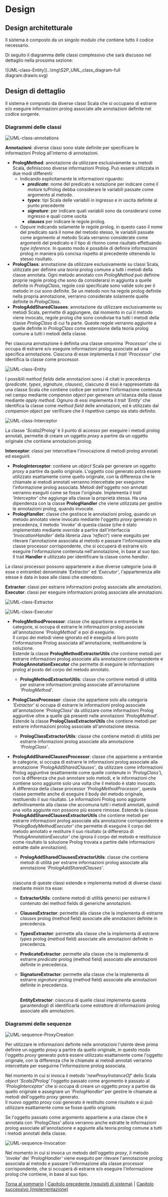 # Design

## Design architetturale
Il sistema è composto da un singolo modulo che contiene tutto il codice necessario.

Di seguito il diagramma delle classi complessivo che sarà discusso nel dettaglio nella prossima sezione:

![UML-class-Entity](..\img\S2P_UML_class_diagram-full diagram.drawio.svg)

## Design di dettaglio
Il sistema è composto da diverse classi Scala che si occupano di estrarre e/o eseguire informazioni prolog associate alle annotazioni definite nel codice sorgente.

### Diagrammi delle classi

![UML-class-annotations](..\img\S2P_UML_class_diagram-Processor(Annotations).drawio.svg)

**Annotazioni**: diverse classi sono state definite per specificare le informazioni Prolog all'interno di annotazioni.
  - **PrologMethod**: annotazione da utilizzare esclusivamente su metodi Scala, definiscono diverse informazioni Prolog. Può essere utilizzata in due modi differenti:
    - Indicando esplicitamente le informazioni riguardo:
      - _**predicate**_: nome del predicato e notazione per indicare come il motore tuProlog debba considerare le variabili passate come argomento al metodo.
      - _**types**_: tipi Scala delle variabili in ingresso e in uscita definite al punto precedente
      - _**signature**_: per indicare quali variabili sono da considerarsi come ingresso e quali come uscita
      - _**clauses**_ per indicare le regole prolog.
    - Oppure indicando solamente le regole prolog, in questo caso il nome del predicato sarà il nome del metodo stesso, le variabili passate come argomento al metodo Scala verranno considerate come argomenti del predicato e il tipo di ritorno come risultato effettuando _type inference_. In questo modo è possibile di definire informazioni prolog in maniera più concisa rispetto al precedente ottenendo lo stesso risultato.
  - **PrologClass**: annotazione da utilizzare esclusivamente su classi Scala, utilizzate per definire una _teoria_ prolog comune a tutti i metodi della classe annotata. Ogni metodo annotato con _PrologMethod_ può definire proprie regole prolog che sono da considerarsi in aggiunta a quelle definite in _PrologClass_, regole così specificate sono valide solo per il metodo in cui sono definite. Se un metodo non ha regole prolog definite nella propria annotazione, verranno considerate solamente quelle definite in _PrologClass_.
  - **PrologAddSharedClauses**: annotazione da utilizzare esclusivamente su metodi Scala, permette di aggiungere, dal momento in cui il metodo viene invocato, regole prolog che sono condivise tra tutti i metodi della classe _PrologClass_ di cui fa parte. Queste regole verranno aggiunte a quelle definite in _PrologClass_ come estensione della teoria prolog comune a tutti i metodi della classe.

Per ciascuna annotazione è definita una classe omonima _'Processor'_ che si occupa di estrarre e/o eseguire informazioni prolog associate ad una specifica annotazione. Ciascuna di esse implementa il _trait_ _'Processor'_ che identifica la classe come processor.

![UML-class-Entity](..\img\S2P_UML_class_diagram-Entity.drawio.svg)

I possibili _method fields_ delle annotazioni sono i 4 citati in precedenza (_predicate_, _types_, _signature_, _clauses_), ciascuno di essi è rappresentato da una classe Scala che contiene codice per estrarre l'informazione contenuta nel campo mediante _companion object_ per generare un'istanza della classe mediante _apply method_. Ognuno di essi implementa il _trait_ _'Entity'_ che identifica la classe come _method field_ delle annotazioni, ed è utilizzato dal _companion object_ per verificare che il rispettivo campo sia stato definito.

![UML-class-Interceptor](..\img\S2P_UML_class_diagram-Interceptor.drawio.svg)

La classe _'Scala2Prolog'_ è il punto di accesso per eseguire i metodi prolog annotati, permette di creare un oggetto
_proxy_ a partire da un oggetto originale che contiene annotazioni prolog.

**Interceptor**: classi per intercettare l'invocazione di metodi prolog annotati ed eseguirli.
  - **PrologInterceptor**: contiene un _object_ Scala per generare un oggetto _proxy_ a partire da quello originale. L'oggetto così generato potrà essere utilizzato esattamente come quello originale, con la differenza che le chiamate ai metodi annotati verranno intercettate per eseguirne l'informazione prolog associata. Metodi dell'oggetto non annotati verranno eseguiti come se fosse l'originale. Implementa il _trait_ _'Interceptor'_ che aggiunge alla classe la proprietà stessa. Ha una dipendenza con la classe **PrologHandler** che viene utilizzata per gestire le annotazioni prolog, quando invocate. 
  - **PrologHandler**: classe che gestisce le annotazioni prolog, quando un metodo annotato viene invocato mediante l'oggetto _proxy_ generato in precedenza, il metodo _'invoke'_ di questa classe (che è stato implementato mediante _override_ a partire dall'interfaccia _'InvocationHandler'_ della libreria Java _'reflect'_) viene eseguito per rilevare l'annotazione associata al metodo e passare l'informazione alla classe processor corrispondente, che si occuperà di estrarre e/o eseguire l'informazione contenuta nell'annotazione, in base al suo tipo. Il trait **Handler** è utilizzato per identificare la classe come _handler_.

La classi processor possono appartenere a due diverse categorie (una di esse o entrambe) denominate _'Extractor'_ ed _'Executor'_, l'appartenenza alle stesse è data in base alle classi che estendono.

**Extractor**: classi per estrarre informazioni prolog associate alle annotazioni.\
**Executor**: classi per eseguire informazioni prolog associate alle annotazioni.

![UML-class-Extractor](..\img\S2P_UML_class_diagram-Processor(Extractor).drawio.svg)

<!-- ![UML-class-Extractor-mixin](..\img\S2P_UML_class_diagram-extractor-mixin.drawio.svg) -->

![UML-class-Executor](..\img\S2P_UML_class_diagram-Processor(Executor).drawio.svg)

- **PrologMethodProcessor**: classe che appartiene a entrambe le categorie, si occupa di estrarre le informazioni prolog associate all'annotazione _'PrologMethod'_ e poi di eseguirle.\
  Il corpo dei metodi viene ignorato ed è eseguita al loro posto l'informazione Prolog associata all'annotazione, restituendone la soluzione.\
  Estende la classe **PrologMethodExtractorUtils** che contiene metodi per estrarre informazioni prolog associate alla annotazione corrispondente e **PrologAnnotationExecutor** che permette di eseguire le informazioni prolog al posto del corpo del metodo annotato.
  - **PrologMethodExtractorUtils**: classe che contiene metodi di utilità per estrarre informazioni prolog associate all'annotazione _'PrologMethod'_.
  

- **PrologClassProcessor**: classe che appartiene solo alla categoria _'Extractor'_ si occupa di estrarre le informazioni prolog associate all'annotazione _'PrologClass'_ da utilizzare come informazioni Prolog aggiuntive oltre a quelle già presenti nelle annotazioni _'PrologMethod'_. Estende la classe **PrologClassExtractorUtils** che contiene metodi per estrarre informazioni prolog associate all'annotazione stessa.
  - **PrologClassExtractorUtils**: classe che contiene metodi di utilità per estrarre informazioni prolog associate alla annotazione _'PrologClass'_.
  

- **PrologAddSharedClausesProcessor**: classe che appartiene a entrambe le categorie, si occupa di estrarre le informazioni prolog associate alla annotazione _'PrologAddSharedClauses'_, da utilizzare come informazioni Prolog aggiuntive (esattamente come quelle contenute in _'PrologClass'_), con la differenza che può annotare solo metodi, e le informazioni che contiene sono aggiunte solo una volta che il metodo è stato invocato.\
  A differenza della classe processor _'PrologMethodProcessor'_, questa classe permette anche di eseguire il body del metodo originale, restituendo il suo risultato. Le informazioni Prolog sono aggiunte definitivamente alla classe che accomuna tutti i metodi annotati, quindi una volta aggiunte non possono più essere rimosse. Estende la classe **PrologAddSharedClausesExtractorUtils** che contiene metodi per estrarre informazioni prolog associate alla annotazione corrispondente e _'PrologBodyMethodExecutor'_ che permette di eseguire il corpo del metodo annotato e restituire il suo risultato (a differenza di _'PrologAnnotationExecutor'_ che ignora il corpo del metodo e restituisce come risultato la soluzione Prolog trovata a partire dalle informazioni estratte dalle annotazioni).
  - **PrologAddSharedClausesExtractorUtils**: classe che contiene metodi di utilità per estrarre informazioni prolog associate alla annotazione _'PrologAddSharedClauses'_.
  
  \
  ciascuna di queste classi estende e implementa metodi di diverse classi mediante _mixin_ tra esse:


  - **ExtractorUtils**: contiene metodi di utilità generici per estrarre il contenuto dei method fields di generiche annotazioni.
  - **ClausesExtractor**: permette alla classe che la implementa di estrarre _clauses_ prolog (method field) associate alle annotazioni definite in precedenza.
  - **TypesExtractor**: permette alla classe che la implementa di estrarre _types_ prolog (method field) associate alle annotazioni definite in precedenza.
  - **PredicateExtractor**: permette alla classe che la implementa di estrarre _predicate_ prolog (method field) associato alle annotazioni definite in precedenza.
  - **SignatureExtractor**: permette alla classe che la implementa di estrarre _signature_ prolog (method field) associate alle annotazioni definite in precedenza.
    
    \
    **EntityExtractor**: ciascuna di quelle classi implementa questa garantendogli di identificarla come estrattore di informazioni prolog associate alle annotazioni.

### Diagrammi delle sequenze

![UML-sequence-ProxyCreation](..\img\S2P_UML_sequence_diagram-proxy-creation.drawio.svg)

Per utilizzare le informazioni definite nelle annotazioni l'utente deve prima definire un oggetto _proxy_ a partire 
da quello originale, in questo modo l'oggetto _proxy_ generato potrà essere utilizzato esattamente come l'oggetto 
originale, con la differenza che le chiamate ai metodi annotati verranno intercettate per eseguirne l'informazione 
prolog associata.

Nel momento in cui si invoca il metodo '_newProxyInstanceOf'_ dello Scala _object_ _'Scala2Prolog'_ l'oggetto passato 
come argomento è passato al _'PrologInterceptor'_ che si occupa di creare un oggetto _proxy_ a partire da quello
originale e assegnare un _'PrologHandler'_ per gestire le chiamate ai metodi dell'oggetto _proxy_ generato.\
Il nuovo oggetto _proxy_ così generato è restituito come risultato e si può utilizzare esattamente come se fosse 
quello originale.

Se l'oggetto passato come argomento appartiene a una classe che è annotata con _'PrologClass_' allora verranno
anche estratte le informazioni prolog associate all'annotazione e aggiunte alla teoria prolog comune a tutti i metodi 
annotati della classe.

![UML-sequence-Invocation](..\img\S2P_UML_sequence_diagram-proxy-invocation.drawio.svg)

Nel momento in cui si invoca un metodo dell'oggetto _proxy_, il metodo _'invoke'_ del _'PrologHandler'_ viene
eseguito per rilevare l'annotazione prolog associata al metodo e passare l'informazione alla classe processor 
corrispondente, che si occuperà di estrarre e/o eseguire l'informazione prolog che contiene, in base al suo tipo.

[Torna al sommario](../index.md) |
[Capitolo precedente (requisiti di sistema)](../3-system-requirements/index.md) |
[Capitolo successivo (implementazione)](../5-implementation/index.md)